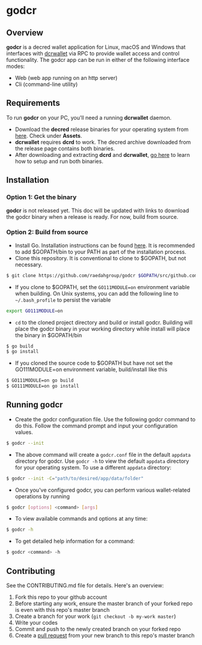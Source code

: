 # godcr

## Overview
**godcr** is a decred wallet application for Linux, macOS and Windows that interfaces with [dcrwallet](https://github.com/decred/dcrwallet) via RPC to provide wallet access and control functionality. The godcr app can be run in either of the following interface modes:
- Web (web app running on an http server)
- Cli (command-line utility)

## Requirements
To run **godcr** on your PC, you'll need a running **dcrwallet** daemon.
* Download the **decred** release binaries for your operating system from [here](https://github.com/decred/decred-binaries/releases). Check under **Assets**.
* **dcrwallet** requires **dcrd** to work. The decred archive downloaded from the release page contains both binaries.
* After downloading and extracting **dcrd** and **dcrwallet**, [go here](https://docs.decred.org/wallets/cli/cli-installation/) to learn how to setup and run both binaries.

## Installation

### Option 1: Get the binary
**godcr** is not released yet. This doc will be updated with links to download the godcr binary when a release is ready. For now, build from source.

### Option 2: Build from source
* Install Go. Installation instructions can be found [here](https://golang.org/doc/install). It is recommended to add $GOPATH/bin to your PATH as part of the installation process.
* Clone this repository. It is conventional to clone to $GOPATH, but not necessary.
```bash
$ git clone https://github.com/raedahgroup/godcr $GOPATH/src/github.com/raedahgroup/godcr
```
* If you clone to $GOPATH, set the `GO111MODULE=on` environment variable when building. On Unix systems, you can add the following line to `~/.bash_profile` to persist the variable
```bash
export GO111MODULE=on
```
* `cd` to the cloned project directory and build or install godcr. Building will place the godcr binary in your working directory while install will place the binary in $GOPATH/bin
```bash
$ go build
$ go install
```
* If you cloned the source code to $GOPATH but have not set the GO111MODULE=on environment variable, build/install like this
```bash
$ GO111MODULE=on go build
$ GO111MODULE=on go install
```

## Running godcr
* Create the godcr configuration file. Use the following godcr command to do this. Follow the command prompt and input your configuration values.
```bash
$ godcr --init
```
* The above command will create a `godcr.conf` file in the default `appdata` directory for godcr. Use `godcr -h` to view the default `appdata` directory for your operating system. To use a different `appdata` directory:
```bash
$ godcr --init -C="path/to/desired/app/data/folder"
```
* Once you've configured godcr, you can perform various wallet-related operations by running
```bash
$ godcr [options] <command> [args]
```
* To view available commands and options at any time:
```bash
$ godcr -h
```
* To get detailed help information for a command:
```bash
$ godcr <command> -h
```

## Contributing 

See the CONTRIBUTING.md file for details. Here's an overview:

1. Fork this repo to your github account
2. Before starting any work, ensure the master branch of your forked repo is even with this repo's master branch
2. Create a branch for your work (`git checkout -b my-work master`)
3. Write your codes
4. Commit and push to the newly created branch on your forked repo
5. Create a [pull request](https://github.com/raedahgroup/godcr/pulls) from your new branch to this repo's master branch
